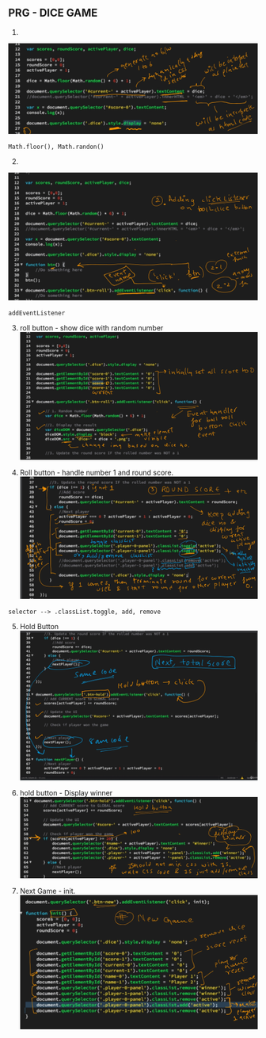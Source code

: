 ## PRG - DICE GAME

1. 
![](https://github.com/lekhrajdinkar/01-front-end-pack/blob/master/VanillaJS/NOTES_JS/asset/jonas/dom/01.jpg)
```
Math.floor(), Math.randon()
```
2.
![](https://github.com/lekhrajdinkar/01-front-end-pack/blob/master/VanillaJS/NOTES_JS/asset/jonas/dom/02.jpg)
```
addEventListener
```

3. roll button - show dice with random number
![](https://github.com/lekhrajdinkar/01-front-end-pack/blob/master/VanillaJS/NOTES_JS/asset/jonas/dom/03.jpg)

4. Roll button - handle number 1 and round score.
![](https://github.com/lekhrajdinkar/01-front-end-pack/blob/master/VanillaJS/NOTES_JS/asset/jonas/dom/04.jpg)
```
selector --> .classList.toggle, add, remove
```

5. Hold Button
![](https://github.com/lekhrajdinkar/01-front-end-pack/blob/master/VanillaJS/NOTES_JS/asset/jonas/dom/05.jpg)

6. hold button - Display winner
![](https://github.com/lekhrajdinkar/01-front-end-pack/blob/master/VanillaJS/NOTES_JS/asset/jonas/dom/06.jpg)

7. Next Game - init.
![](https://github.com/lekhrajdinkar/01-front-end-pack/blob/master/VanillaJS/NOTES_JS/asset/jonas/dom/07.jpg)



